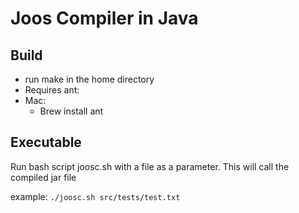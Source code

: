  # Joos Compiler in Java
 
 
 ## Build
 
 - run make in the home directory
 - Requires ant:
 - Mac:
    - Brew install ant
 
 ## Executable
 
 Run bash script joosc.sh with a file as a parameter. This will call 
 the compiled jar file
 
 example:
 `./joosc.sh src/tests/test.txt`
